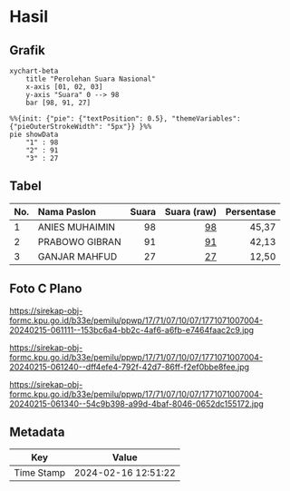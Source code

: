 # Hasil

## Grafik

```mermaid
xychart-beta
    title "Perolehan Suara Nasional"
    x-axis [01, 02, 03]
    y-axis "Suara" 0 --> 98
    bar [98, 91, 27]
```

```mermaid
%%{init: {"pie": {"textPosition": 0.5}, "themeVariables": {"pieOuterStrokeWidth": "5px"}} }%%
pie showData
    "1" : 98
    "2" : 91
    "3" : 27
```

## Tabel

| No. | Nama Paslon    | Suara | Suara (raw) | Persentase |
|:--- |:-------------- | -----:| -----------:| ----------:|
| 1   | ANIES MUHAIMIN | 98    | [98][p-1]   | 45,37      |
| 2   | PRABOWO GIBRAN | 91    | [91][p-2]   | 42,13      |
| 3   | GANJAR MAHFUD  | 27    | [27][p-3]   | 12,50      |


[p-1]: https://github.com/gigit-pemilu/pemilu-2024/blob/main/pilpres/hitung-suara/sub/17-bengkulu/sub/71-kota-bengkulu/sub/07-ratu-samban/sub/1007-anggut-dalam/sub/004-tps/sub/paslon-1.txt
[p-2]: https://github.com/gigit-pemilu/pemilu-2024/blob/main/pilpres/hitung-suara/sub/17-bengkulu/sub/71-kota-bengkulu/sub/07-ratu-samban/sub/1007-anggut-dalam/sub/004-tps/sub/paslon-2.txt
[p-3]: https://github.com/gigit-pemilu/pemilu-2024/blob/main/pilpres/hitung-suara/sub/17-bengkulu/sub/71-kota-bengkulu/sub/07-ratu-samban/sub/1007-anggut-dalam/sub/004-tps/sub/paslon-3.txt

## Foto C Plano

https://sirekap-obj-formc.kpu.go.id/b33e/pemilu/ppwp/17/71/07/10/07/1771071007004-20240215-061111--153bc6a4-bb2c-4af6-a6fb-e7464faac2c9.jpg

https://sirekap-obj-formc.kpu.go.id/b33e/pemilu/ppwp/17/71/07/10/07/1771071007004-20240215-061240--dff4efe4-792f-42d7-86ff-f2ef0bbe8fee.jpg

https://sirekap-obj-formc.kpu.go.id/b33e/pemilu/ppwp/17/71/07/10/07/1771071007004-20240215-061340--54c9b398-a99d-4baf-8046-0652dc155172.jpg


## Metadata

| Key        | Value               |
| ---------- | ------------------- |
| Time Stamp | 2024-02-16 12:51:22 |



